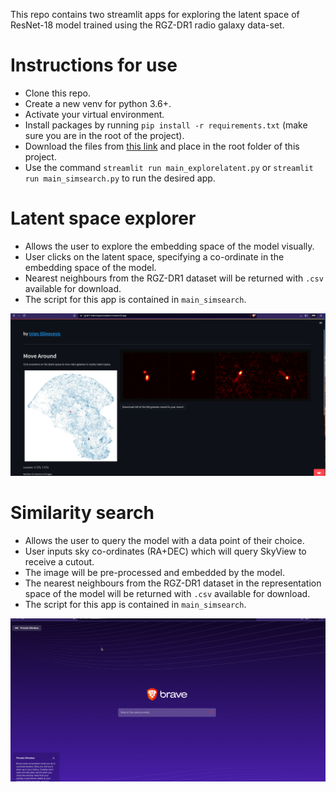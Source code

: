 This repo contains two streamlit apps for exploring the latent space of ResNet-18 model trained using the RGZ-DR1 radio galaxy data-set.

# Instructions for use
- Clone this repo.
- Create a new venv for python 3.6+. 
- Activate your virtual environment.
- Install packages by running `pip install -r requirements.txt` (make sure you are in the root of the project).
- Download the files from [this link](https://www.dropbox.com/scl/fo/bts47gvt1pzir282b2tux/h?dl=0&rlkey=l716x8cgklnqqamlnv8yyjo2c) and place in the root folder of this project.
- Use the command `streamlit run main_explorelatent.py` or `streamlit run main_simsearch.py` to run the desired app.

# Latent space explorer
- Allows the user to explore the embedding space of the model visually.
- User clicks on the latent space, specifying a co-ordinate in the embedding space of the model. 
- Nearest neighbours from the RGZ-DR1 dataset will be returned with `.csv` available for download. 
- The script for this app is contained in `main_simsearch`.

![](latent_space_explorer.gif)

# Similarity search
- Allows the user to query the model with a data point of their choice.
- User inputs sky co-ordinates (RA+DEC) which will query SkyView to receive a cutout. 
- The image will be pre-processed and embedded by the model. 
- The nearest neighbours from the RGZ-DR1 dataset in the representation space of the model will be returned with `.csv` available for download. 
- The script for this app is contained in `main_simsearch`.

![](simsearch.gif)
